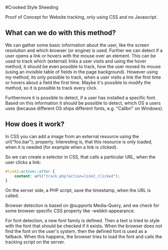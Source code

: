 #Crooked Style Sheeding

Proof of Concept for Website tracking, only using CSS and no Javascript.

## What can we do with this method?
We can gather some basic information about the user, like the screen resolution and which browser (or engine) is used.
Further we can detect if a user opens a link or hovers with the mouse over an element. This can be used to track which (external) links a user visits and using the hover method, it should be even possible to track, how the user moved its mouse (using an invisible table of fields in the page background). However using my method, its only possible to track, when a user visits a link the first time or hovers about a field the first time. Maybe it's possible to modify the method, so it is possible to track every click.

Furthermore it is possible to detect, if a user has installed a specific font. Based on this information it should be possible to detect, which OS a users uses (because different OS ships different fonts, e.g. "Calibri" on Windows).

## How does it work?
In CSS you can add a image from an external resource using the url("foo.bar"); property. Interesting is, that this resource is only loaded, when it is needed (for example when a link is clicked).

So we can create a selector in CSS, that calls a particular URL, when the user clicks a link:

```CSS
#link2:active::after {
    content: url("track.php?action=link2_clicked");
}
```

On the server side, a PHP script, save the timestamp, when the URL is called.

Browser detection is based on @supports Media-Query, and we check for some browser specific CSS property like -webkit-appearance.

For font detection, a new font family is defined. Then a text is tried to style with the font that should be checked if it exists. When the browser does not find the font on the user's system, then the defined font is used as a fallback. When this happens, the browser tries to load the font and calls the tracking script on the server.